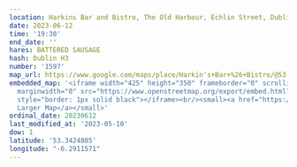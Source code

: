 ```yaml
---
location: Harkins Bar and Bistro, The Old Harbour, Echlin Street, Dublin 8
date: 2023-06-12
time: '19:30'
end_date: ''
hares: BATTERED SAUSAGE
hash: Dublin H3
number: '1597'
map_url: https://www.google.com/maps/place/Harkin's+Bar+%26+Bistro/@53.3424805,-6.2911571,17z/data=!3m1!4b1!4m6!3m5!1s0x48670c3a20576999:0x4a28fb8b6beb34f5!8m2!3d53.3424805!4d-6.2885768!16s%2Fg%2F1ptx621ht
embedded_map: '<iframe width="425" height="350" frameborder="0" scrolling="no" marginheight="0"
  marginwidth="0" src="https://www.openstreetmap.org/export/embed.html?bbox=-6.29244089126587%2C53.34110403220793%2C-6.2858372926712045%2C53.3438551698796&amp;layer=mapnik"
  style="border: 1px solid black"></iframe><br/><small><a href="https://www.openstreetmap.org/#map=18/53.34248/-6.28914">View
  Larger Map</a></small>'
ordinal_date: 20230612
last_modified_at: '2023-05-10'
dow: 1
latitude: '53.3424805'
longitude: "-6.2911571"
---
```



